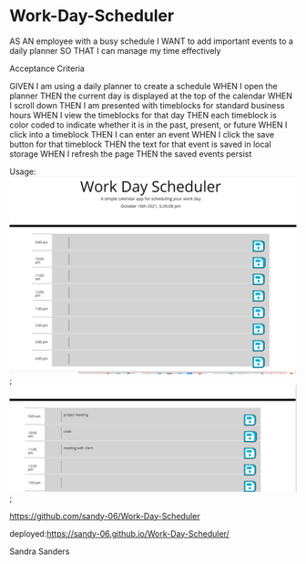# Work-Day-Scheduler
AS AN employee with a busy schedule
I WANT to add important events to a daily planner
SO THAT I can manage my time effectively

Acceptance Criteria

GIVEN I am using a daily planner to create a schedule
WHEN I open the planner
THEN the current day is displayed at the top of the calendar
WHEN I scroll down
THEN I am presented with timeblocks for standard business hours
WHEN I view the timeblocks for that day
THEN each timeblock is color coded to indicate whether it is in the past, present, or future
WHEN I click into a timeblock
THEN I can enter an event
WHEN I click the save button for that timeblock
THEN the text for that event is saved in local storage
WHEN I refresh the page
THEN the saved events persist

Usage:
![alt](assets/images/Screenshot172719.png);
![alt](assets/images/Screenshot173016.png);

https://github.com/sandy-06/Work-Day-Scheduler

deployed:https://sandy-06.github.io/Work-Day-Scheduler/

Sandra Sanders
